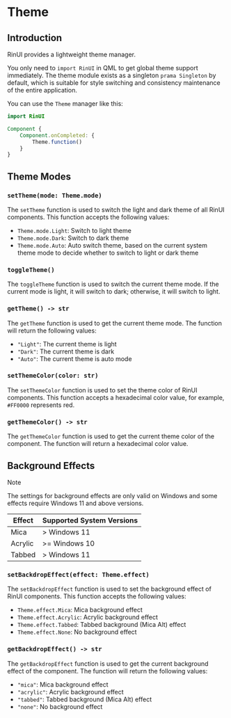 # Theme

## Introduction

RinUI provides a lightweight theme manager. 

You only need to `import RinUI` in QML to get global theme support immediately. 
The theme module exists as a singleton `prama Singleton` by default, which is suitable for style switching and consistency maintenance of the entire application.

You can use the `Theme` manager like this: 
```qml
import RinUI

Component {
    Component.onCompleted: {
        Theme.function()
    }
}
```

## Theme Modes

### `setTheme(mode: Theme.mode)`
The `setTheme` function is used to switch the light and dark theme of all RinUI components. This function accepts the following values:

- `Theme.mode.Light`: Switch to light theme
- `Theme.mode.Dark`: Switch to dark theme
- `Theme.mode.Auto`: Auto switch theme, based on the current system theme mode to decide whether to switch to light or dark theme

### `toggleTheme()`
The `toggleTheme` function is used to switch the current theme mode. If the current mode is light, it will switch to dark; otherwise, it will switch to light.

### `getTheme() -> str`
The `getTheme` function is used to get the current theme mode. The function will return the following values:

- `"Light"`: The current theme is light
- `"Dark"`: The current theme is dark
- `"Auto"`: The current theme is auto mode

### `setThemeColor(color: str)`
The `setThemeColor` function is used to set the theme color of RinUI components. This function accepts a hexadecimal color value, for example, `#FF0000` represents red.

### `getThemeColor() -> str`
The `getThemeColor` function is used to get the current theme color of the component. The function will return a hexadecimal color value.

## Background Effects

> [!NOTE]
> The settings for background effects are only valid on Windows and some effects require Windows 11 and above versions.
>
> | Effect       | Supported System Versions       |
> |----------|---------------|
> | Mica     | > Windows 11  |
> | Acrylic  | >= Windows 10 |
> | Tabbed   | > Windows 11  |

### `setBackdropEffect(effect: Theme.effect)`
The `setBackdropEffect` function is used to set the background effect of RinUI components. This function accepts the following values:

- `Theme.effect.Mica`: Mica background effect
- `Theme.effect.Acrylic`: Acrylic background effect
- `Theme.effect.Tabbed`: Tabbed background (Mica Alt) effect
- `Theme.effect.None`: No background effect

### `getBackdropEffect() -> str`
The `getBackdropEffect` function is used to get the current background effect of the component. The function will return the following values:

- `"mica"`: Mica background effect
- `"acrylic"`: Acrylic background effect
- `"tabbed"`: Tabbed background (Mica Alt) effect
- `"none"`: No background effect
